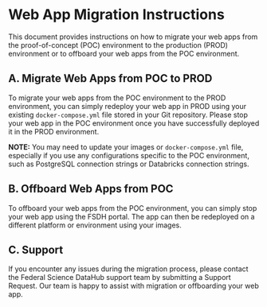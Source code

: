 # Web App Migration Instructions

This document provides instructions on how to migrate your web apps from the proof-of-concept (POC) environment to the production (PROD) environment or to offboard your web apps from the POC environment.

## A. Migrate Web Apps from POC to PROD

To migrate your web apps from the POC environment to the PROD environment, you can simply redeploy your web app in PROD using your existing `docker-compose.yml` file stored in your Git repository. Please stop your web app in the POC environment once you have successfully deployed it in the PROD environment.

**NOTE:** You may need to update your images or `docker-compose.yml` file, especially if you use any configurations specific to the POC environment, such as PostgreSQL connection strings or Databricks connection strings.

## B. Offboard Web Apps from POC

To offboard your web apps from the POC environment, you can simply stop your web app using the FSDH portal. The app can then be redeployed on a different platform or environment using your images.

## C. Support

If you encounter any issues during the migration process, please contact the Federal Science DataHub support team by submitting a Support Request. Our team is happy to assist with migration or offboarding your web app.